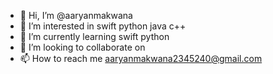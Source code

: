- 👋 Hi, I’m @aaryanmakwana
- 👀 I’m interested in swift python java c++
- 🌱 I’m currently learning swift python
- 💞️ I’m looking to collaborate on 
- 📫 How to reach me aaryanmakwana2345240@gmail.com 

<!---
aaryanmakwana/aaryanmakwana is a ✨ special ✨ repository because its `README.md` (this file) appears on your GitHub profile.
You can click the Preview link to take a look at your changes.
--->
